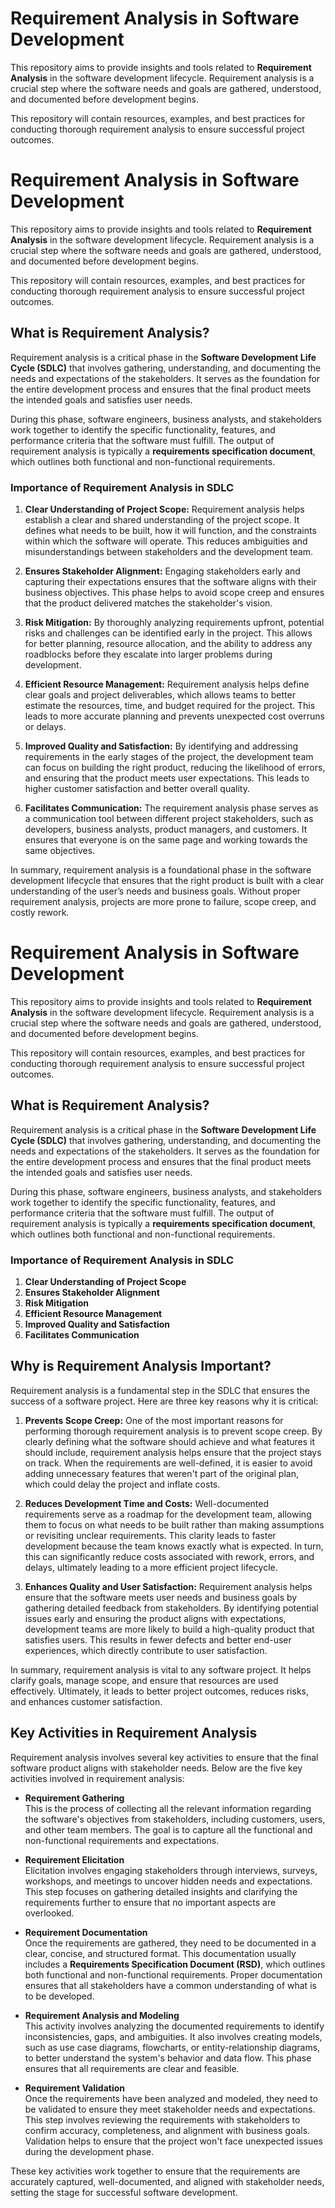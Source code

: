 # Requirement Analysis in Software Development

This repository aims to provide insights and tools related to **Requirement Analysis** in the software development lifecycle. Requirement analysis is a crucial step where the software needs and goals are gathered, understood, and documented before development begins.

This repository will contain resources, examples, and best practices for conducting thorough requirement analysis to ensure successful project outcomes.
# Requirement Analysis in Software Development

This repository aims to provide insights and tools related to **Requirement Analysis** in the software development lifecycle. Requirement analysis is a crucial step where the software needs and goals are gathered, understood, and documented before development begins.

This repository will contain resources, examples, and best practices for conducting thorough requirement analysis to ensure successful project outcomes.

## What is Requirement Analysis?

Requirement analysis is a critical phase in the **Software Development Life Cycle (SDLC)** that involves gathering, understanding, and documenting the needs and expectations of the stakeholders. It serves as the foundation for the entire development process and ensures that the final product meets the intended goals and satisfies user needs.

During this phase, software engineers, business analysts, and stakeholders work together to identify the specific functionality, features, and performance criteria that the software must fulfill. The output of requirement analysis is typically a **requirements specification document**, which outlines both functional and non-functional requirements.

### Importance of Requirement Analysis in SDLC

1. **Clear Understanding of Project Scope:**
   Requirement analysis helps establish a clear and shared understanding of the project scope. It defines what needs to be built, how it will function, and the constraints within which the software will operate. This reduces ambiguities and misunderstandings between stakeholders and the development team.

2. **Ensures Stakeholder Alignment:**
   Engaging stakeholders early and capturing their expectations ensures that the software aligns with their business objectives. This phase helps to avoid scope creep and ensures that the product delivered matches the stakeholder's vision.

3. **Risk Mitigation:**
   By thoroughly analyzing requirements upfront, potential risks and challenges can be identified early in the project. This allows for better planning, resource allocation, and the ability to address any roadblocks before they escalate into larger problems during development.

4. **Efficient Resource Management:**
   Requirement analysis helps define clear goals and project deliverables, which allows teams to better estimate the resources, time, and budget required for the project. This leads to more accurate planning and prevents unexpected cost overruns or delays.

5. **Improved Quality and Satisfaction:**
   By identifying and addressing requirements in the early stages of the project, the development team can focus on building the right product, reducing the likelihood of errors, and ensuring that the product meets user expectations. This leads to higher customer satisfaction and better overall quality.

6. **Facilitates Communication:**
   The requirement analysis phase serves as a communication tool between different project stakeholders, such as developers, business analysts, product managers, and customers. It ensures that everyone is on the same page and working towards the same objectives.

In summary, requirement analysis is a foundational phase in the software development lifecycle that ensures that the right product is built with a clear understanding of the user’s needs and business goals. Without proper requirement analysis, projects are more prone to failure, scope creep, and costly rework.
# Requirement Analysis in Software Development

This repository aims to provide insights and tools related to **Requirement Analysis** in the software development lifecycle. Requirement analysis is a crucial step where the software needs and goals are gathered, understood, and documented before development begins.

This repository will contain resources, examples, and best practices for conducting thorough requirement analysis to ensure successful project outcomes.

## What is Requirement Analysis?

Requirement analysis is a critical phase in the **Software Development Life Cycle (SDLC)** that involves gathering, understanding, and documenting the needs and expectations of the stakeholders. It serves as the foundation for the entire development process and ensures that the final product meets the intended goals and satisfies user needs.

During this phase, software engineers, business analysts, and stakeholders work together to identify the specific functionality, features, and performance criteria that the software must fulfill. The output of requirement analysis is typically a **requirements specification document**, which outlines both functional and non-functional requirements.

### Importance of Requirement Analysis in SDLC

1. **Clear Understanding of Project Scope**
2. **Ensures Stakeholder Alignment**
3. **Risk Mitigation**
4. **Efficient Resource Management**
5. **Improved Quality and Satisfaction**
6. **Facilitates Communication**

## Why is Requirement Analysis Important?

Requirement analysis is a fundamental step in the SDLC that ensures the success of a software project. Here are three key reasons why it is critical:

1. **Prevents Scope Creep:**
   One of the most important reasons for performing thorough requirement analysis is to prevent scope creep. By clearly defining what the software should achieve and what features it should include, requirement analysis helps ensure that the project stays on track. When the requirements are well-defined, it is easier to avoid adding unnecessary features that weren't part of the original plan, which could delay the project and inflate costs.

2. **Reduces Development Time and Costs:**
   Well-documented requirements serve as a roadmap for the development team, allowing them to focus on what needs to be built rather than making assumptions or revisiting unclear requirements. This clarity leads to faster development because the team knows exactly what is expected. In turn, this can significantly reduce costs associated with rework, errors, and delays, ultimately leading to a more efficient project lifecycle.

3. **Enhances Quality and User Satisfaction:**
   Requirement analysis helps ensure that the software meets user needs and business goals by gathering detailed feedback from stakeholders. By identifying potential issues early and ensuring the product aligns with expectations, development teams are more likely to build a high-quality product that satisfies users. This results in fewer defects and better end-user experiences, which directly contribute to user satisfaction.

In summary, requirement analysis is vital to any software project. It helps clarify goals, manage scope, and ensure that resources are used effectively. Ultimately, it leads to better project outcomes, reduces risks, and enhances customer satisfaction.
## Key Activities in Requirement Analysis

Requirement analysis involves several key activities to ensure that the final software product aligns with stakeholder needs. Below are the five key activities involved in requirement analysis:

- **Requirement Gathering**  
  This is the process of collecting all the relevant information regarding the software's objectives from stakeholders, including customers, users, and other team members. The goal is to capture all the functional and non-functional requirements and expectations.

- **Requirement Elicitation**  
  Elicitation involves engaging stakeholders through interviews, surveys, workshops, and meetings to uncover hidden needs and expectations. This step focuses on gathering detailed insights and clarifying the requirements further to ensure that no important aspects are overlooked.

- **Requirement Documentation**  
  Once the requirements are gathered, they need to be documented in a clear, concise, and structured format. This documentation usually includes a **Requirements Specification Document (RSD)**, which outlines both functional and non-functional requirements. Proper documentation ensures that all stakeholders have a common understanding of what is to be developed.

- **Requirement Analysis and Modeling**  
  This activity involves analyzing the documented requirements to identify inconsistencies, gaps, and ambiguities. It also involves creating models, such as use case diagrams, flowcharts, or entity-relationship diagrams, to better understand the system's behavior and data flow. This phase ensures that all requirements are clear and feasible.

- **Requirement Validation**  
  Once the requirements have been analyzed and modeled, they need to be validated to ensure they meet stakeholder needs and expectations. This step involves reviewing the requirements with stakeholders to confirm accuracy, completeness, and alignment with business goals. Validation helps to ensure that the project won't face unexpected issues during the development phase.

These key activities work together to ensure that the requirements are accurately captured, well-documented, and aligned with stakeholder needs, setting the stage for successful software development.


